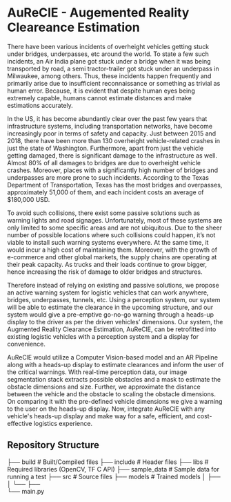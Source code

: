 # AuReClE - Augemented Reality Cleareance Estimation

There have been various incidents of overheight vehicles getting stuck under bridges, underpasses, etc around the world. To state a few such incidents, an Air India plane got stuck  under a bridge when it was being transported by road, a semi tractor-trailer got stuck under an underpass in Milwaukee, among others. Thus, these incidents happen frequently and primarily arise due to insufficient reconnaissance or something as trivial as human error. Because, it is evident that despite human eyes being extremely capable, humans cannot estimate distances and make estimations accurately. 

In the US, it has become abundantly clear over the past few years that infrastructure systems, including transportation networks, have become increasingly poor in terms of safety and capacity. Just between 2015 and 2018, there have been more than 130 overheight vehicle-related crashes in just the state of Washington. Furthermore, apart from just the vehicle getting damaged, there is significant damage to the infrastructure as well. Almost 80% of all damages to bridges are due to overheight vehicle crashes. Moreover, places with a significantly high number of bridges and underpasses are more prone to such incidents. According to the Texas Department of Transportation, Texas has the most bridges and overpasses, approximately 51,000 of them, and each incident costs an average of $180,000 USD. 

To avoid such collisions, there exist some passive solutions such as warning lights and road signages. Unfortunately, most of these systems are only limited to some specific areas and are not ubiquitous. Due to the sheer number of possible locations where such collisions could happen, it’s not viable to install such warning systems everywhere. At the same time, it would incur a high cost of maintaining them. Moreover, with the growth of e-commerce and other global markets, the supply chains are operating at their peak capacity. As trucks and their loads continue to grow bigger, hence increasing the risk of damage to older bridges and structures. 

Therefore instead of relying on existing and passive solutions, we propose an active warning system for logistic vehicles that can work anywhere, bridges, underpasses, tunnels, etc. Using a perception system, our system will be able to estimate the clearance in the upcoming structure, and our system would give a pre-emptive go-no-go warning through a heads-up display to the driver as per the driven vehicles’ dimensions. Our system, the Augmented Reality Clearance Estimation, AuReClE, can be retrofitted into existing logistic vehicles with a perception system and a display for convenience.

AuReClE would utilize a Computer Vision-based model and an AR Pipeline along with a heads-up display to estimate clearances and inform the user of the critical warnings. With real-time perception data, our image segmentation stack extracts possible obstacles and a mask to estimate the obstacle dimensions and size. Further, we approximate the distance between the vehicle and the obstacle to scaling the obstacle dimensions. On comparing it with the pre-defined vehicle dimensions we give a warning to the user on the heads-up display. Now, integrate AuReClE with any vehicle's heads-up display and make way for a safe, efficient, and cost-effective logistics experience.

## Repository Structure
├── build                           # Built/Compiled files
├── include                         # Header files
├── libs                            # Required libraries (OpenCV, TF C API)
├── sample_data                     # Sample data for running a test
├── src                             # Source files
├── models                          # Trained models 
│   ├── 
│   └── 
├──                   
└── main.py                        



